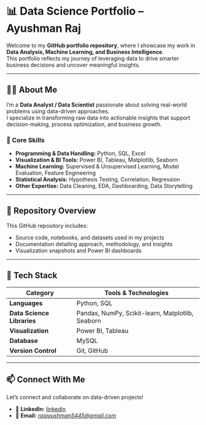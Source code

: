 # 📊 Data Science Portfolio – Ayushman Raj  

Welcome to my **GitHub portfolio repository**, where I showcase my work in **Data Analysis, Machine Learning, and Business Intelligence**.  
This portfolio reflects my journey of leveraging data to drive smarter business decisions and uncover meaningful insights.  


---

## 👨‍💻 About Me  

I’m a **Data Analyst / Data Scientist** passionate about solving real-world problems using data-driven approaches.  
I specialize in transforming raw data into actionable insights that support decision-making, process optimization, and business growth.  

### 🧠 Core Skills  
- **Programming & Data Handling:** Python, SQL, Excel  
- **Visualization & BI Tools:** Power BI, Tableau, Matplotlib, Seaborn  
- **Machine Learning:** Supervised & Unsupervised Learning, Model Evaluation, Feature Engineering  
- **Statistical Analysis:** Hypothesis Testing, Correlation, Regression  
- **Other Expertise:** Data Cleaning, EDA, Dashboarding, Data Storytelling  

---

## 📂 Repository Overview  

This GitHub repository includes:  
- Source code, notebooks, and datasets used in my projects  
- Documentation detailing approach, methodology, and insights  
- Visualization snapshots and Power BI dashboards  

---

## 🧩 Tech Stack  

| Category | Tools & Technologies |
|-----------|----------------------|
| **Languages** | Python, SQL |
| **Data Science Libraries** | Pandas, NumPy, Scikit-learn, Matplotlib, Seaborn |
| **Visualization** | Power BI, Tableau |
| **Database** | MySQL |
| **Version Control** | Git, GitHub |

---

## 📫 Connect With Me  

Let’s connect and collaborate on data-driven projects!  

- 💼 **LinkedIn:** [linkedin](https://www.linkedin.com/in/iamayushmanraj/)
- 📧 **Email:** *rajayushman5445@gmail.com*  

